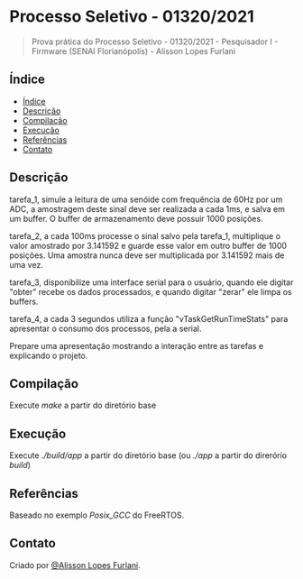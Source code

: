 # Processo Seletivo - 01320/2021
> Prova prática do Processo Seletivo - 01320/2021 - Pesquisador I - Firmware (SENAI Florianópolis) - Alisson Lopes Furlani

## Índice
- [Índice](#índice)
- [Descrição](#descrição)
- [Compilação](#compilação)
- [Execução](#execução)
- [Referências](#referências)
- [Contato](#contato)

## Descrição

tarefa_1, simule a leitura de uma senóide com frequência de 60Hz por um ADC, a amostragem deste sinal deve ser realizada a cada 1ms, e salva em um buffer. O buffer de armazenamento deve possuir 1000 posições. 

tarefa_2, a cada 100ms processe o sinal salvo pela tarefa_1, multiplique o valor amostrado por 3.141592 e guarde esse valor em outro buffer de 1000 posições. Uma amostra nunca deve ser multiplicada por 3.141592 mais de uma vez.

tarefa_3, disponibilize uma interface serial para o usuário, quando ele digitar "obter" recebe os dados processados, e quando digitar "zerar" ele limpa os buffers.

tarefa_4, a cada 3 segundos utiliza a função "vTaskGetRunTimeStats" para apresentar o consumo dos processos, pela a serial.

Prepare uma apresentação mostrando a interação entre as tarefas e explicando o projeto.

## Compilação
Execute _make_ a partir do diretório base

## Execução
Execute _./build/app_ a partir do diretório base (ou _./app_ a partir do direrório _build_)

## Referências
Baseado no exemplo _Posix\_GCC_ do FreeRTOS.

## Contato
Criado por [@Alisson Lopes Furlani](mailto:alisson.furlani@gmail.com).

